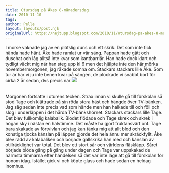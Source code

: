 ```yaml
---
title: Otursdag på Åkes 8-månadersdag
date: 2010-11-10
tags: 	
author: Pelle
layout: layouts/post.njk
originalUrl: https://nejtupp.blogspot.com/2010/11/otursdag-pa-akes-8-manadersdag.html
---
```


I morse vaknade jag av en plötslig duns och ett skrik. Det som inte fick hända hade hänt. Åke hade ramlat ur vår säng. Pappan hade gått och duschat och låg alltså inte kvar som kantbarriär. Han hade dock klart och tydligt väckt mig när han steg upp kl 6 men det hjälpte inte den här mörka novembermorgonen, jag råkade somna om. Stackars stackars lille Åke. Som tur är har vi ju inte benen kvar på sängen, de plockade vi snabbt bort för cirka 2 år sedan, dvs precis när <img src="../../../../img/_MG_5486.jpg"><br></div><br><br>Morgonen fortsatte i oturens tecken. Strax innan vi skulle gå till förskolan så stod Tage och klättrade på sin röda stora häst och hängde över TV-bänken. Jag såg sedan inte precis vad som hände men han halkade till och föll och slog i underläppen i det hårda TV-bänkshörnet. Stackars stackars lille Tage. Det blev fullkomlig kalabalik. Blodet flödade och Tage skrek och skrek i högan sky i nästan en halvtimme. Det måste ha gjort fruktansvärt ont. Tage bara skakade av förtvivlan och jag kan tänka mig att allt blod och den konstiga tjocka känslan på läppen gjorde det hela ännu mer skräckfyllt. Åke blev rädd av kalabaliken och började gallskrika han med och känslan av otillräcklighet var total. Det blev ett stort sår och världens fläskläpp. Såret började blöda gång på gång under dagen och Tage var uppskakad de närmsta timmarna efter händelsen så det var inte läge att gå till förskolan för honom idag. Istället gick vi och köpte glass och hade sedan en heldag inomhus.
